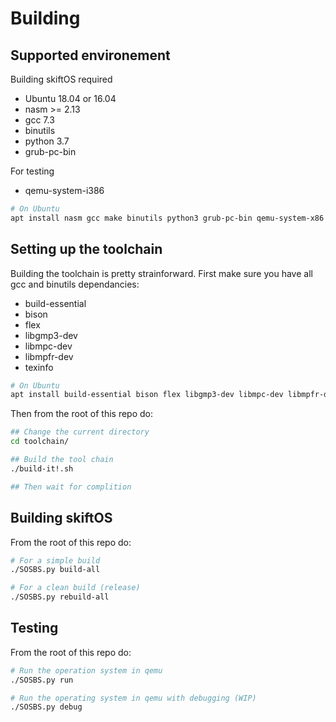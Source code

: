 # Building

## Supported environement

Building skiftOS required

- Ubuntu 18.04 or 16.04
- nasm >= 2.13
- gcc 7.3
- binutils
- python 3.7
- grub-pc-bin

For testing
- qemu-system-i386

```sh
# On Ubuntu
apt install nasm gcc make binutils python3 grub-pc-bin qemu-system-x86
```

## Setting up the toolchain

Building the toolchain is pretty strainforward.
First make sure you have all gcc and binutils dependancies:

- build-essential
- bison
- flex
- libgmp3-dev
- libmpc-dev
- libmpfr-dev
- texinfo

```sh
# On Ubuntu
apt install build-essential bison flex libgmp3-dev libmpc-dev libmpfr-dev texinfo
```

Then from the root of this repo do:

```sh
## Change the current directory
cd toolchain/

## Build the tool chain
./build-it!.sh

## Then wait for complition
```

## Building skiftOS
From the root of this repo do:

```sh
# For a simple build
./SOSBS.py build-all

# For a clean build (release)
./SOSBS.py rebuild-all
```

## Testing

From the root of this repo do:

```sh
# Run the operation system in qemu
./SOSBS.py run

# Run the operating system in qemu with debugging (WIP)
./SOSBS.py debug
```